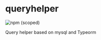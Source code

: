 # queryhelper

![npm (scoped)](https://img.shields.io/npm/v/@codemeditation/queryhelper)

Query helper based on mysql and Typeorm
